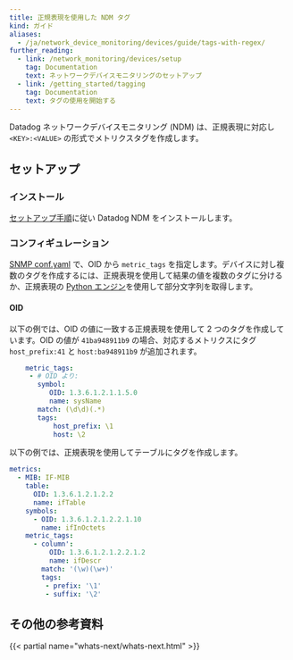 ```yaml
---
title: 正規表現を使用した NDM タグ
kind: ガイド
aliases:
  - /ja/network_device_monitoring/devices/guide/tags-with-regex/
further_reading:
  - link: /network_monitoring/devices/setup
    tag: Documentation
    text: ネットワークデバイスモニタリングのセットアップ
  - link: /getting_started/tagging
    tag: Documentation
    text: タグの使用を開始する
---
```

Datadog ネットワークデバイスモニタリング (NDM) は、正規表現に対応し `<KEY>:<VALUE>` の形式でメトリクスタグを作成します。

## セットアップ

### インストール

[セットアップ手順][1]に従い Datadog NDM をインストールします。

### コンフィギュレーション

[SNMP conf.yaml][2] で、OID から `metric_tags` を指定します。デバイスに対し複数のタグを作成するには、正規表現を使用して結果の値を複数のタグに分けるか、正規表現の [Python エンジン][3]を使用して部分文字列を取得します。

#### OID

以下の例では、OID の値に一致する正規表現を使用して 2 つのタグを作成しています。OID の値が `41ba948911b9` の場合、対応するメトリクスにタグ `host_prefix:41` と `host:ba948911b9` が追加されます。

```yaml
    metric_tags:
     - # OID より:
       symbol:
          OID: 1.3.6.1.2.1.1.5.0
          name: sysName
       match: (\d\d)(.*)
       tags:
           host_prefix: \1
           host: \2
```

以下の例では、正規表現を使用してテーブルにタグを作成します。

```yaml
metrics:
  - MIB: IF-MIB
    table:
      OID: 1.3.6.1.2.1.2.2
      name: ifTable
    symbols:
      - OID: 1.3.6.1.2.1.2.2.1.10
        name: ifInOctets
    metric_tags:
      - column':
          OID: 1.3.6.1.2.1.2.2.1.2
          name: ifDescr
        match: '(\w)(\w+)'
        tags:
         - prefix: '\1'
         - suffix: '\2'
```

## その他の参考資料

{{< partial name="whats-next/whats-next.html" >}}


[1]: /ja/network_monitoring/devices/setup
[2]: https://github.com/DataDog/integrations-core/blob/master/snmp/datadog_checks/snmp/data/conf.yaml.example
[3]: https://docs.python.org/3/library/re.html
